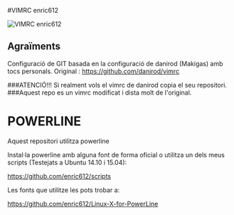 #VIMRC enric612

![VIMRC enric612](http://i.imgur.com/rem4brL.png "VIMRC enric612")




## Agraïments
Configuració de GIT basada en la configuració de danirod (Makigas) amb tocs personals.
Original : https://github.com/danirod/vimrc


###ATENCIÓ!!! Si realment vols el vimrc de danirod copia el seu repositori.
###Aquest repo es un vimrc modificat i dista molt de l'original.


# POWERLINE
Aquest repositori utilitza powerline

Instal·la powerline amb alguna font de forma oficial o utilitza un 
dels meus scripts (Testejats a Ubuntu 14.10 i 15.04):

https://github.com/enric612/scripts


Les fonts que utilitze les pots trobar a:

https://github.com/enric612/Linux-X-for-PowerLine


